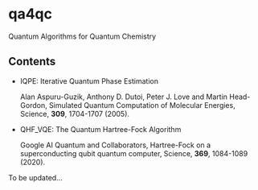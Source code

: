 # qa4qc

Quantum Algorithms for Quantum Chemistry

## Contents

* IQPE: Iterative Quantum Phase Estimation

  Alan Aspuru-Guzik, Anthony D. Dutoi, Peter J. Love and Martin Head-Gordon, Simulated
  Quantum Computation of Molecular Energies, Science, **309**, 1704-1707 (2005).

* QHF_VQE: The Quantum Hartree-Fock Algorithm 

  Google AI Quantum and Collaborators, Hartree-Fock on a superconducting qubit quantum computer, Science, **369**, 1084-1089 (2020). 

To be updated...